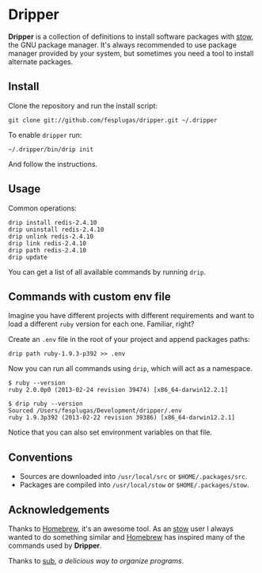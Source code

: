 # Dripper

**Dripper** is a collection of definitions to install software packages
with [stow], the GNU package manager. It's always recommended to use
package manager provided by your system, but sometimes you need a tool
to install alternate packages.


## Install

Clone the repository and run the install script:

    git clone git://github.com/fesplugas/dripper.git ~/.dripper

To enable `dripper` run:

    ~/.dripper/bin/drip init

And follow the instructions.


## Usage

Common operations:

    drip install redis-2.4.10
    drip uninstall redis-2.4.10
    drip unlink redis-2.4.10
    drip link redis-2.4.10
    drip path redis-2.4.10
    drip update

You can get a list of all available commands by running `drip`.


## Commands with custom env file

Imagine you have different projects with different requirements and
want to load a different `ruby` version for each one. Familiar, right?

Create an `.env` file in the root of your project and append packages
paths:

    drip path ruby-1.9.3-p392 >> .env

Now you can run all commands using `drip`, which will act as a namespace.

    $ ruby --version
    ruby 2.0.0p0 (2013-02-24 revision 39474) [x86_64-darwin12.2.1]

    $ drip ruby --version
    Sourced /Users/fesplugas/Development/dripper/.env
    ruby 1.9.3p392 (2013-02-22 revision 39386) [x86_64-darwin12.2.1]

Notice that you can also set environment variables on that file.


## Conventions

- Sources are downloaded into `/usr/local/src` or `$HOME/.packages/src`.
- Packages are compiled into `/usr/local/stow` or `$HOME/.packages/stow`.


## Acknowledgements

Thanks to [Homebrew], it's an awesome tool. As an [stow] user I
always wanted to do something similar and [Homebrew] has inspired
many of the commands used by **Dripper**.

Thanks to [sub], *a delicious way to organize programs*.

[stow]: http://www.gnu.org/s/stow/
[Homebrew]: https://github.com/mxcl/homebrew
[sub]: https://github.com/37signals/sub

